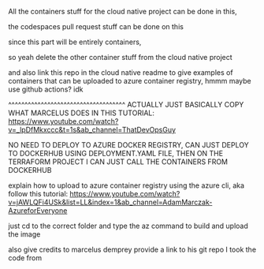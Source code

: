 All the containers stuff for the cloud native project can be done in this,

the codespaces pull request stuff can be done on this

since this part will be entirely containers, 

so yeah delete the other container stuff from the cloud native project

and also link this repo in the cloud native readme to give examples of containers
that can be uploaded to azure container registry, hmmm maybe use github actions?
idk

^^^^^^^^^^^^^^^^^^^^^^^^^^^^^^^^^^^^
ACTUALLY JUST BASICALLY COPY WHAT MARCELUS DOES IN THIS TUTORIAL:
https://www.youtube.com/watch?v=_lpDfMkxccc&t=1s&ab_channel=ThatDevOpsGuy 

NO NEED TO DEPLOY TO AZURE DOCKER REGISTRY, CAN JUST DEPLOY TO DOCKERHUB USING
DEPLOYMENT.YAML FILE, THEN ON THE TERRAFORM PROJECT I CAN JUST CALL THE CONTAINERS
FROM DOCKERHUB








explain how to upload to azure container registry using the azure cli, aka follow this tutorial:
https://www.youtube.com/watch?v=jAWLQFi4USk&list=LL&index=1&ab_channel=AdamMarczak-AzureforEveryone 

just cd to the correct folder and type the az command to build and upload the image




also give credits to marcelus demprey provide a link to his git repo I took the code from
